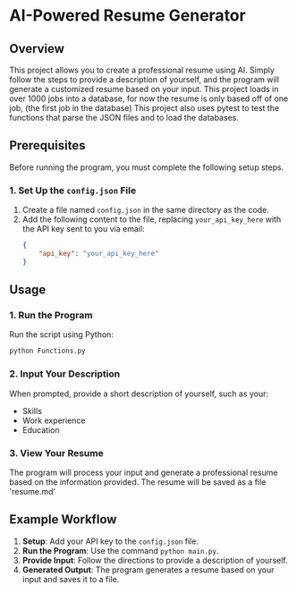 # AI-Powered Resume Generator

## Overview
This project allows you to create a professional resume using AI. 
Simply follow the steps to provide a description of yourself, 
and the program will generate a customized resume based on your input.
This project loads in over 1000 jobs into a database, for now the resume is only based off of one job,
(the first job in the database)
This project also uses pytest to test the functions that parse the JSON files and to load the databases.

## Prerequisites
Before running the program, you must complete the following setup steps.

### 1. Set Up the `config.json` File
1. Create a file named `config.json` in the same directory as the code.
2. Add the following content to the file, replacing `your_api_key_here` with the API key sent to you via email:
   ```json
   {
       "api_key": "your_api_key_here"
   }
   ```



## Usage

### 1. Run the Program
Run the script using Python:
```bash
python Functions.py
```

### 2. Input Your Description
When prompted, provide a short description of yourself, such as your:
- Skills
- Work experience
- Education

### 3. View Your Resume
The program will process your input and generate a professional resume based on the information provided. The resume will be saved as a file 'resume.md'

## Example Workflow
1. **Setup**: Add your API key to the `config.json` file.
2. **Run the Program**: Use the command `python main.py`.
3. **Provide Input**: Follow the directions to provide a description of yourself.
4. **Generated Output**: The program generates a resume based on your input and saves it to a file.

